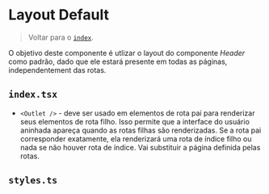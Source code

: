 # Layout Default

> Voltar para o [`index`](./%40index.md).

O objetivo deste componente é utlizar o layout do componente _Header_ como padrão, dado que ele estará presente em todas as páginas, independentement das rotas.

## `index.tsx`

- `<Outlet />` - deve ser usado em elementos de rota pai para renderizar seus elementos de rota filho. Isso permite que a interface do usuário aninhada apareça quando as rotas filhas são renderizadas. Se a rota pai corresponder exatamente, ela renderizará uma rota de índice filho ou nada se não houver rota de índice. Vai substituir a página definida pelas rotas.

## `styles.ts`
